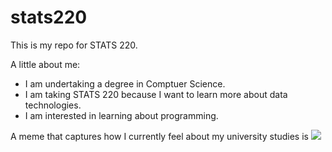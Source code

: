 # stats220

This is my repo for STATS 220. 

A little about me:

- I am undertaking a degree in Comptuer Science.
- I am taking STATS 220 because I want to learn more about data technologies.
- I am interested in learning about programming.

A meme that captures how I currently feel about my university studies is ![](https://c.tenor.com/8druEACXtX8AAAAd/tenor.gif)
